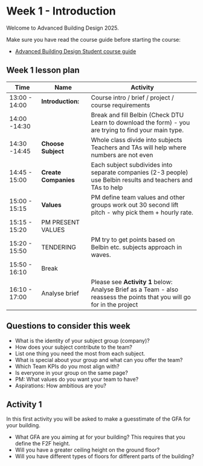 # Week 1 - Introduction

Welcome to Advanced Building Design 2025.

Make sure you have read the course guide before starting the course:

* [Advanced Building Design Student course guide](../Guides/Students)

## Week 1 lesson plan

| **Time**      | **Name** |**Activity**   |
|---------------|------------|------|
| 13:00 - 14:00 | **Introduction:** | Course intro / brief / project / course requirements |
| 14:00 -14:30  | |Break and fill Belbin (Check DTU Learn to download the form) - you are trying to find your main type.|
| 14:30 -14:45  | **Choose Subject**| Whole class divide into subjects Teachers and TAs will help where numbers are not even |
| 14:45 - 15:00 | **Create Companies**| Each subject subdivides into separate companies (2-3 people) use Belbin results and teachers and TAs to help |
| 15:00 - 15:15 | **Values** |PM define team values and other groups work out 30 second lift pitch - why pick them + hourly rate. |
| 15:15 - 15:20 | PM PRESENT VALUES| |
| 15:20 - 15:50 | TENDERING | PM try to get points based on Belbin etc. subjects approach in waves.|
| 15:50 - 16:10 | Break| |
| 16:10 - 17:00 | Analyse brief | Please see **Activity 1** below: Analyse Brief as a Team - also reassess the points that you will go for in the project|

## Questions to consider this week

* What is the identity of your subject group (company)? 
* How does your subject contribute to the team?  
* List one thing you need the most from each subject.  
* What is special about your group and what can you offer the team? 
* Which Team KPIs do you most align with? 
* Is everyone in your group on the same page?  
* PM: What values do you want your team to have? 
* Aspirations: How ambitious are you?

## Activity 1
In this first activity you will be asked to make a guesstimate of the GFA for your building.
* What GFA are you aiming at for your building?
This requires that you define the F2F height.
* Will you have a greater ceiling height on the ground floor?
* Will you have different types of floors for different parts of the building?

